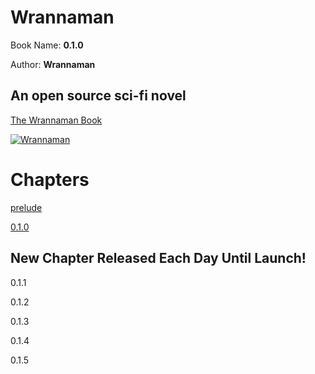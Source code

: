 # Wrannaman

Book Name: **0.1.0**

Author: **Wrannaman**

## An open source sci-fi novel

[The Wrannaman Book](https://github.com/wrannaman/wrannaman)

[![Wrannaman](https://s3.us-west-1.wasabisys.com/wrannaman/images/github_footer.png)](https://wrannaman.com)


# Chapters 

[prelude](/prelude.md)

[0.1.0](/0.1.0.md)

## New Chapter Released Each Day Until Launch!

0.1.1

0.1.2

0.1.3

0.1.4

0.1.5

